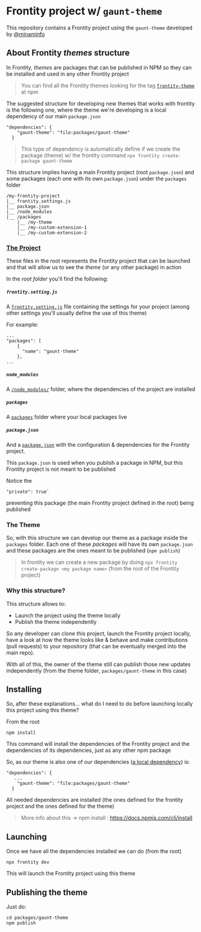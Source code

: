 # Frontity project w/ `gaunt-theme`

This repository contains a Frontity project using the `gaunt-theme` developed by [@minaminfo](https://github.com/minaminfo)

## About Frontity _themes_ structure

In Frontity, _themes_ are packages that can be published in NPM so they can be installed and used in any other Frontity project

> You can find all the Frontity themes looking for the tag [`frontity-theme`](https://www.npmjs.com/search?q=keywords:frontity-theme) at npm

The suggested structure for developing new themes that works with frontity is the following one, where the theme we're developing is a local dependency of our main `package.json`

```
"dependencies": {
    "gaunt-theme": "file:packages/gaunt-theme"
  }
```

> This type of dependency is automatically define if we create the package (theme) w/ the frontity command `npx frontity create-package gaunt-theme`

This structure implies having a main Frontity project (root `package.json`) and some packages (each one with its own `package.json`) under the `packages` folder

```text
/my-frontity-project
|__ frontity.settings.js
|__ package.json
|__ /node_modules
|__ /packages
    |__ /my-theme
    |__ /my-custom-extension-1
    |__ /my-custom-extension-2
```

### [The Project](https://docs.frontity.org/learning-frontity/project)

These files in the root represents the Frontity project that can be launched and that will allow us to see the _theme_ (or any other package) in action

In the *root folder* you'll find the following:

##### `frontity.setting.js`

A [`frontity.setting.js`](https://docs.frontity.org/learning-frontity/project#the-frontity-setting-js-file) file containing the settings for your project (among other settings you'll usually define the use of this theme)

For example: 
```
...
"packages": [
    {
      "name": "gaunt-theme"
    },
...
```

##### `node_modules`

A  [`/node_modules/`](https://docs.frontity.org/learning-frontity/project#the-node_modules-folder) folder, where the dependencies of the project are installed

##### `packages`

A [`packages`](https://docs.frontity.org/learning-frontity/project#the-packages-folder) folder where your local packages live

##### `package.json`

And a [`package.json`](https://docs.frontity.org/learning-frontity/project#the-package-json-file) with the configuration & dependencies for the Frontity project. 

This `package.json` is used when you publish a package in NPM, but this Frontity project is not meant to be published

Notice the

```
"private": true`
````
preventing this package (the main Frontity project defined in the root) being published

### The Theme

So, with this structure we can develop our theme as a package inside the `packages` folder. Each one of these _packages_ will have its own `package.json` and these packages are the ones meant to be published (`npm publish`)

> In frontity we can create a new package by doing `npx frontity  create-package <my package name>` (from the root of the Frontity project)

### Why this structure?

This structure allows to:
- Launch the project using the theme locally
- Publish the theme independently 

So any developer can clone this project, launch the Frontity project locally, have a look at how the theme looks like & behave and make contributions (pull requests) to your repository (that can be eventually merged into the main repo).

With all of this, the owner of the theme still can publish those new updates independently (from the theme folder, `packages/gaunt-theme` in this case)

## Installing

So, after these explanations... what do I need to do before launching locally this project using this theme?

From the root

```
npm install
```

This command will install the dependencies of the Frontity project and the dependencies of its dependencies, just as any other npm package

So, as our theme is also one of our dependencies ([a local dependency](https://www.viget.com/articles/how-to-use-local-unpublished-node-packages-as-project-dependencies/)) is: 

```
"dependencies": {
   ...
    "gaunt-theme": "file:packages/gaunt-theme"
  }
```

All needed dependencies are installed (the ones defined for the frontity project and the ones defined for the theme)

>  More info about this → npm install <folder>: https://docs.npmjs.com/cli/install

## Launching

Once we have all the dependencies installed we can do (from the root)

```
npx frontity dev
```

This will launch the Frontity project using this theme

## Publishing the theme

Just do:

```
cd packages/gaunt-theme
npm publish
```